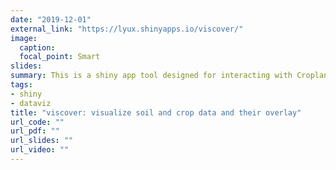 ```yaml
---
date: "2019-12-01"
external_link: "https://lyux.shinyapps.io/viscover/"
image:
  caption:
  focal_point: Smart
slides: 
summary: This is a shiny app tool designed for interacting with Cropland Data Layer and NRCS Soil Survey Data.
tags:
- shiny
- dataviz
title: "viscover: visualize soil and crop data and their overlay"
url_code: ""
url_pdf: ""
url_slides: ""
url_video: ""
---
```

